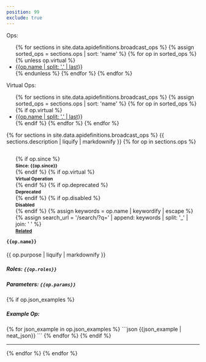 ```yaml
---
position: 99
exclude: true
---
```


Ops:
<ul>
{% for sections in site.data.apidefinitions.broadcast_ops %}
{% assign sorted_ops = sections.ops | sort: 'name' %}
{% for op in sorted_ops %}
{% unless op.virtual %}
<li class="button"><a href="#broadcast_ops_{{ op.name | slug}}">{{op.name | split: '.' | last}}</a></li> 
{% endunless %}
{% endfor %}
{% endfor %}
</ul>

Virtual Ops:
<ul>
{% for sections in site.data.apidefinitions.broadcast_ops %}
{% assign sorted_ops = sections.ops | sort: 'name' %}
{% for op in sorted_ops %}
{% if op.virtual %}
<li class="button"><a href="#broadcast_ops_{{ op.name | slug}}">{{op.name | split: '.' | last}}</a></li>
{% endif %}
{% endfor %}
{% endfor %}
</ul>

{% for sections in site.data.apidefinitions.broadcast_ops %}
{{ sections.description | liquify | markdownify }}
{% for op in sections.ops %}
<ul style="float: right; list-style: none;">
{% if op.since %}
<li class="success"><strong><small>Since: {{op.since}}</small></strong></li>
{% endif %}
{% if op.virtual %}
<li class="info"><strong><small>Virtual Operation</small></strong></li>
{% endif %}
{% if op.deprecated %}
<li class="warning"><strong><small>Deprecated</small></strong></li>
{% endif %}
{% if op.disabled %}
<li class="warning"><strong><small>Disabled</small></strong></li>
{% endif %}
{% assign keywords = op.name | keywordify | escape %}
{% assign search_url = '/search/?q=' | append: keywords | split: '_' | join: ' ' %}
<li class="info"><strong><small><a href="{{ search_url | relative_url }}">Related <i class="fas fa-search fa-xs"></i></a></small></strong></li>
</ul>
<h4 id="broadcast_ops_{{ op.name | slug }}">
<code>{{op.name}}</code>
<a href="#broadcast_ops_{{ op.name | slug}}">
<i class="fas fa-link fa-xs"></i></a>
</h4>
{{ op.purpose | liquify | markdownify }}
<h5 id="{{ op.name | slug }}-roles">Roles: <code>{{op.roles}}</code></h5>
<h5 id="{{ op.name | slug }}-parameter">Parameters: <code>{{op.params}}</code></h5>
{% if op.json_examples %}
<h5 id="{{ op.name | slug }}-json-examples">Example Op:</h5>
{% for json_example in op.json_examples %}
```json
{{json_example | neat_json}}
```
{% endfor %}
{% endif %}
<hr />
{% endfor %}
{% endfor %}
